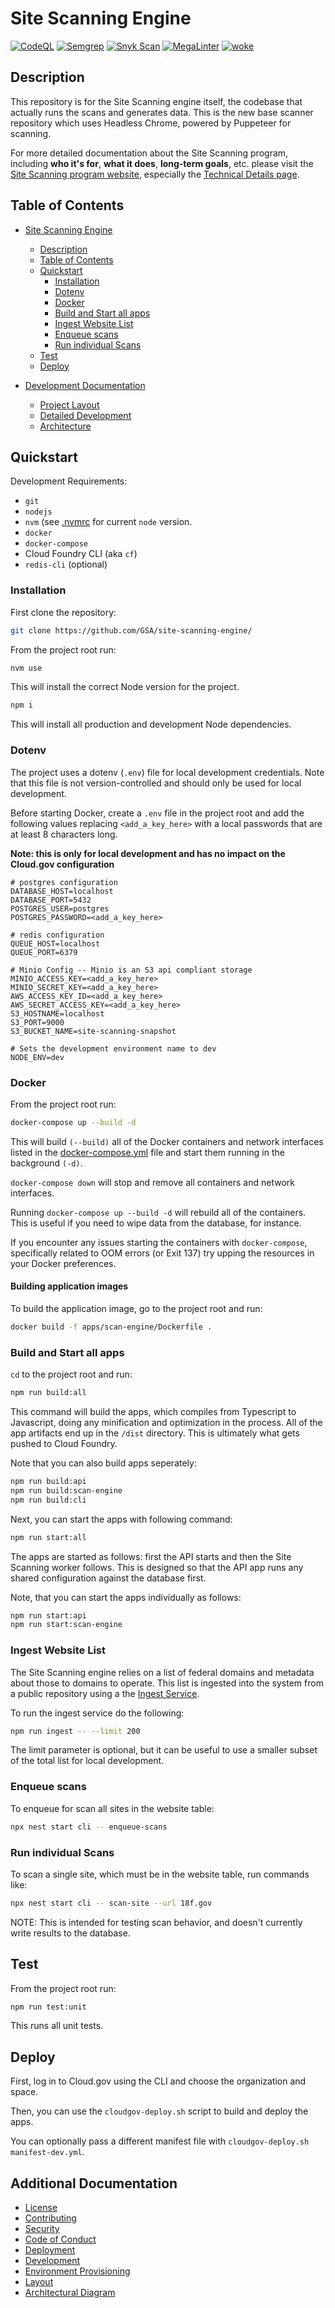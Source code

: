 # Site Scanning Engine

[![CodeQL](https://github.com/GSA/site-scanning-engine/actions/workflows/codeql.yml/badge.svg)](https://github.com/GSA/site-scanning-engine/actions/workflows/codeql.yml)
[![Semgrep](https://github.com/GSA/site-scanning-engine/actions/workflows/semgrep.yml/badge.svg)](https://github.com/GSA/site-scanning-engine/actions/workflows/semgrep.yml)
[![Snyk Scan](https://github.com/GSA/site-scanning-engine/actions/workflows/snyk.yml/badge.svg)](https://github.com/GSA/site-scanning-engine/actions/workflows/snyk.yml)
[![MegaLinter](https://github.com/GSA/site-scanning-engine/actions/workflows/megalinter.yml/badge.svg)](https://github.com/GSA/site-scanning-engine/actions/workflows/megalinter.yml)
[![woke](https://github.com/GSA/site-scanning-engine/actions/workflows/woke.yml/badge.svg)](https://github.com/GSA/site-scanning-engine/actions/workflows/woke.yml)

## Description

This repository is for the Site Scanning engine itself, the codebase that actually runs the scans and generates data. This is the new base scanner repository which uses Headless Chrome, powered by Puppeteer for scanning.

For more detailed documentation about the Site Scanning program, including **who it's for**, **what it does**, **long-term goals**, etc. please visit the 
[Site Scanning program website](https://digital.gov/site-scanning), especially the [Technical Details page](https://digital.gov/guides/site-scanning/technical-details/).  

## Table of Contents

- [Site Scanning Engine](#site-scanning-engine)
  - [Description](#description)
  - [Table of Contents](#table-of-contents)
  - [Quickstart](#quickstart)
    - [Installation](#installation)
    - [Dotenv](#dotenv)
    - [Docker](#docker)
    - [Build and Start all apps](#build-and-start-all-apps)
    - [Ingest Website List](#ingest-website-list)
    - [Enqueue scans](#enqueue-scans)
    - [Run individual Scans](#run-individual-scans)
  - [Test](#test)
  - [Deploy](#deploy)

- [Development Documentation](./docs)
  - [Project Layout](./docs/layout.md)
  - [Detailed Development](./docs/development.md)
  - [Architecture](./docs/architecture/README.md)

## Quickstart

Development Requirements:

- `git`
- `nodejs`
- `nvm` (see [.nvmrc](./.nvmrc) for current `node` version.
- `docker`
- `docker-compose`
- Cloud Foundry CLI (aka `cf`)
- `redis-cli` (optional)

### Installation

First clone the repository:

```bash
git clone https://github.com/GSA/site-scanning-engine/
```

From the project root run:

```bash
nvm use
```

This will install the correct Node version for the project.

```bash
npm i
```

This will install all production and development Node dependencies.

### Dotenv

The project uses a dotenv (`.env`) file for local development credentials.
Note that this file is not version-controlled and should only be used for
local development.

Before starting Docker, create a `.env` file in the project root and add
the following values replacing `<add_a_key_here>` with a local passwords
that are at least 8 characters long.

**Note: this is only for local development and has no impact on the Cloud.gov configuration**

```env
# postgres configuration
DATABASE_HOST=localhost
DATABASE_PORT=5432
POSTGRES_USER=postgres
POSTGRES_PASSWORD=<add_a_key_here>

# redis configuration
QUEUE_HOST=localhost
QUEUE_PORT=6379

# Minio Config -- Minio is an S3 api compliant storage
MINIO_ACCESS_KEY=<add_a_key_here>
MINIO_SECRET_KEY=<add_a_key_here>
AWS_ACCESS_KEY_ID=<add_a_key_here>
AWS_SECRET_ACCESS_KEY=<add_a_key_here>
S3_HOSTNAME=localhost
S3_PORT=9000
S3_BUCKET_NAME=site-scanning-snapshot

# Sets the development environment name to dev
NODE_ENV=dev
```

### Docker

From the project root run:

```bash
docker-compose up --build -d
```

This will build `(--build)` all of the Docker containers and
network interfaces listed in the
[docker-compose.yml](docker-compose.yml) file and start them
running in the background `(-d)`.

`docker-compose down` will stop and remove all containers
and network interfaces.

Running `docker-compose up --build -d` will rebuild all of
the containers. This is useful if you need to wipe data from
the database, for instance.

If you encounter any issues starting the containers with
`docker-compose`, specifically related to OOM errors
(or Exit 137) try upping the resources in your Docker
preferences.

#### Building application images

To build the application image, go to the project root
and run:

```bash
docker build -f apps/scan-engine/Dockerfile .
```

### Build and Start all apps

`cd` to the project root and run:

```bash
npm run build:all
```

This command will build the apps, which compiles from Typescript
to Javascript, doing any minification and optimization in the
process. All of the app artifacts end up in the `/dist` directory.
This is ultimately what gets pushed to Cloud Foundry.

Note that you can also build apps seperately:

```bash
npm run build:api
npm run build:scan-engine
npm run build:cli
```

Next, you can start the apps with following command:

```bash
npm run start:all
```

The apps are started as follows: first the API starts and then
the Site Scanning worker follows. This is designed so that the
API app runs any shared configuration against the database first.

Note, that you can start the apps individually as follows:

```bash
npm run start:api
npm run start:scan-engine
```

### Ingest Website List

The Site Scanning engine relies on a list of federal domains and metadata about
those to domains to operate. This list is ingested into the system
from a public repository using a the [Ingest Service](libs/ingest).

To run the ingest service do the following:

```bash
npm run ingest -- --limit 200
```

The limit parameter is optional, but it can be useful to use a smaller
subset of the total list for local development.

### Enqueue scans

To enqueue for scan all sites in the website table:

```bash
npx nest start cli -- enqueue-scans
```

### Run individual Scans

To scan a single site, which must be in the website table, run commands like:

```bash
npx nest start cli -- scan-site --url 18f.gov
```

NOTE: This is intended for testing scan behavior, and doesn't currently
write results to the database.

## Test

From the project root run:

```bash
npm run test:unit
```

This runs all unit tests.

## Deploy

First, log in to Cloud.gov using the CLI and choose the organization and space.

Then, you can use the `cloudgov-deploy.sh` script to build and deploy the apps.

You can optionally pass a different manifest file with `cloudgov-deploy.sh manifest-dev.yml`.

## Additional Documentation

- [License](docs/LICENSE.md)
- [Contributing](docs/CONTRIBUTING.md)
- [Security](docs/SECURITY.md)
- [Code of Conduct](docs/CODE_OF_CONDUCT.md)
- [Deployment](docs/deployment.md)
- [Development](docs/development.md)
- [Environment Provisioning](docs/environment_provisioning.md)
- [Layout](docs/layout.md)
- [Architectural Diagram](docs/architecture/diagrams/images/architecture-cloud-gov.png)
